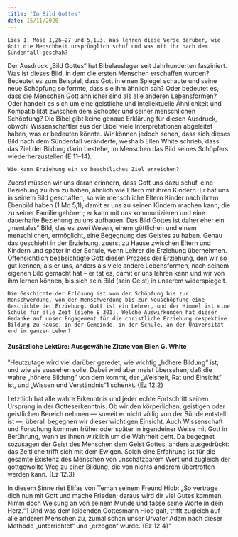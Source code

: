 ```yaml
---
title: 'Im Bild Gottes'
date: 15/11/2020
---
```


`Lies 1. Mose 1,26–27 und 5,1.3. Was lehren diese Verse darüber, wie Gott die Menschheit ursprünglich schuf und was mit ihr nach dem Sündenfall geschah?`

Der Ausdruck „Bild Gottes“ hat Bibelausleger seit Jahrhunderten fasziniert. Was ist dieses Bild, in dem die ersten Menschen erschaffen wurden? Bedeutet es zum Beispiel, dass Gott in einen Spiegel schaute und seine neue Schöpfung so formte, dass sie ihm ähnlich sah? Oder bedeutet es, dass die Menschen Gott ähnlicher sind als alle anderen Lebensformen? Oder handelt es sich um eine geistliche und intellektuelle Ähnlichkeit und Kompatibilität zwischen dem Schöpfer und seiner menschlichen Schöpfung? Die Bibel gibt keine genaue Erklärung für diesen Ausdruck, obwohl Wissenschaftler aus der Bibel viele Interpretationen abgeleitet haben, was er bedeuten könnte. Wir können jedoch sehen, dass sich dieses Bild nach dem Sündenfall veränderte, weshalb Ellen White schrieb, dass das Ziel der Bildung darin bestehe, im Menschen das Bild seines Schöpfers wiederherzustellen (E 11–14).

`Wie kann Erziehung ein so beachtliches Ziel erreichen?`

Zuerst müssen wir uns daran erinnern, dass Gott uns dazu schuf, eine Beziehung zu ihm zu haben, ähnlich wie Eltern mit ihren Kindern. Er hat uns in seinem Bild geschaffen, so wie menschliche Eltern Kinder nach ihrem Ebenbild haben (1 Mo 5,1), damit er uns zu seinen Kindern machen kann, die zu seiner Familie gehören; er kann mit uns kommunizieren und eine dauerhafte Beziehung zu uns aufbauen. Das Bild Gottes ist daher eher ein „mentales“ Bild, das es zwei Wesen, einem göttlichen und einem menschlichen, ermöglicht, eine Begegnung des Geistes zu haben. Genau das geschieht in der Erziehung, zuerst zu Hause zwischen Eltern und Kindern und später in der Schule, wenn Lehrer die Erziehung übernehmen. Offensichtlich beabsichtigte Gott diesen Prozess der Erziehung, den wir so gut kennen, als er uns, anders als viele andere Lebensformen, nach seinem eigenen Bild gemacht hat – er tat es, damit er uns lehren kann und wir von ihm lernen können, bis sich sein Bild (sein Geist) in unserem widerspiegelt.

`Die Geschichte der Erlösung ist von der Schöpfung bis zur Menschwerdung, von der Menschwerdung bis zur Neuschöpfung eine Geschichte der Erziehung. Gott ist ein Lehrer, und der Himmel ist eine Schule für alle Zeit (siehe E 301). Welche Auswirkungen hat dieser Gedanke auf unser Engagement für die christliche Erziehung respektive Bildung zu Hause, in der Gemeinde, in der Schule, an der Universität und im ganzen Leben?`

#### Zusätzliche Lektüre: Ausgewählte Zitate von Ellen G. White

"Heutzutage wird viel darüber geredet, wie wichtig „höhere Bildung“ ist, und wie sie aussehen solle. Dabei wird aber meist übersehen, daß die wahre „höhere Bildung“ von dem kommt, der „Weisheit, Rat und Einsicht“ ist, und „Wissen und Verständnis“1 schenkt. {Ez 12.2}

Letztlich hat alle wahre Erkenntnis und jeder echte Fortschritt seinen Ursprung in der Gotteserkenntnis. Ob wir den körperlichen, geistigen oder geistlichen Bereich nehmen — soweit er nicht völlig von der Sünde entstellt ist —, überall begegnen wir dieser wichtigen Einsicht. Auch Wissenschaft und Forschung kommen früher oder später in irgendeiner Weise mit Gott in Berührung, wenn es ihnen wirklich um die Wahrheit geht. Da begegnet sozusagen der Geist des Menschen dem Geist Gottes, anders ausgedrückt: das Zeitliche trifft sich mit dem Ewigen. Solch eine Erfahrung ist für die gesamte Existenz des Menschen von unschätzbarem Wert und zugleich der gottgewollte Weg zu einer Bildung, die von nichts anderem übertroffen werden kann. {Ez 12.3}

In diesem Sinne riet Elifas von Teman seinem Freund Hiob: „So vertrage dich nun mit Gott und mache Frieden; daraus wird dir viel Gutes kommen. Nimm doch Weisung an von seinem Munde und fasse seine Worte in dein Herz.“1 Und was dem leidenden Gottesmann Hiob galt, trifft zugleich auf alle anderen Menschen zu, zumal schon unser Urvater Adam nach dieser Methode „unterrichtet“ und „erzogen“ wurde. {Ez 12.4}"